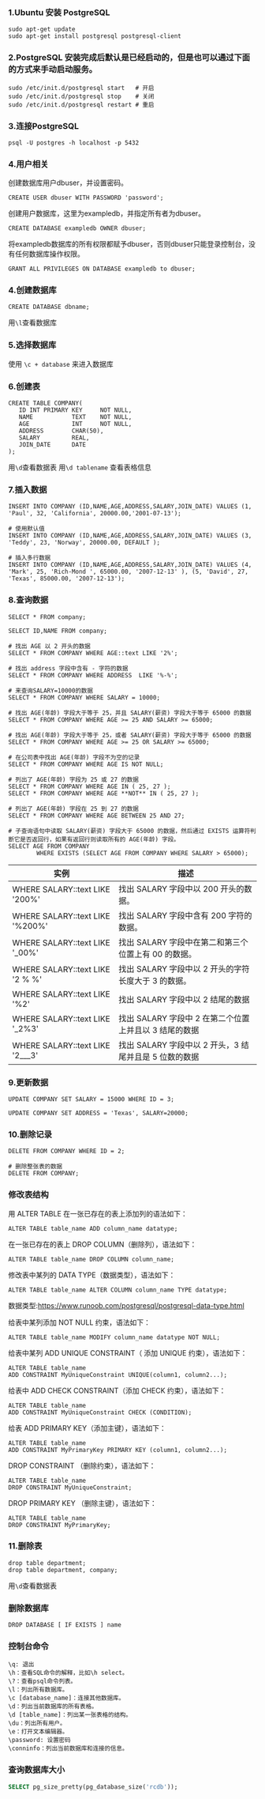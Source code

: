 ### 1.Ubuntu 安装 PostgreSQL

```shell
sudo apt-get update
sudo apt-get install postgresql postgresql-client
```

### 2.PostgreSQL 安装完成后默认是已经启动的，但是也可以通过下面的方式来手动启动服务。
```shell
sudo /etc/init.d/postgresql start   # 开启
sudo /etc/init.d/postgresql stop    # 关闭
sudo /etc/init.d/postgresql restart # 重启
```

### 3.连接PostgreSQL
```shell
psql -U postgres -h localhost -p 5432
```
### 4.用户相关
创建数据库用户dbuser，并设置密码。
```
CREATE USER dbuser WITH PASSWORD 'password';
```
创建用户数据库，这里为exampledb，并指定所有者为dbuser。
```
CREATE DATABASE exampledb OWNER dbuser;
```
将exampledb数据库的所有权限都赋予dbuser，否则dbuser只能登录控制台，没有任何数据库操作权限。
```
GRANT ALL PRIVILEGES ON DATABASE exampledb to dbuser;
```

### 4.创建数据库
```shell
CREATE DATABASE dbname;
```
用`\l`查看数据库

### 5.选择数据库
使用 `\c + database` 来进入数据库

### 6.创建表
```shell
CREATE TABLE COMPANY(
   ID INT PRIMARY KEY     NOT NULL,
   NAME           TEXT    NOT NULL,
   AGE            INT     NOT NULL,
   ADDRESS        CHAR(50),
   SALARY         REAL,
   JOIN_DATE      DATE
);
```

用`\d`查看数据表
用`\d tablename` 查看表格信息

### 7.插入数据
```shell
INSERT INTO COMPANY (ID,NAME,AGE,ADDRESS,SALARY,JOIN_DATE) VALUES (1, 'Paul', 32, 'California', 20000.00,'2001-07-13');

# 使用默认值
INSERT INTO COMPANY (ID,NAME,AGE,ADDRESS,SALARY,JOIN_DATE) VALUES (3, 'Teddy', 23, 'Norway', 20000.00, DEFAULT );

# 插入多行数据
INSERT INTO COMPANY (ID,NAME,AGE,ADDRESS,SALARY,JOIN_DATE) VALUES (4, 'Mark', 25, 'Rich-Mond ', 65000.00, '2007-12-13' ), (5, 'David', 27, 'Texas', 85000.00, '2007-12-13');

```


### 8.查询数据
```shell
SELECT * FROM company;

SELECT ID,NAME FROM company;

# 找出 AGE 以 2 开头的数据
SELECT * FROM COMPANY WHERE AGE::text LIKE '2%';

# 找出 address 字段中含有 - 字符的数据
SELECT * FROM COMPANY WHERE ADDRESS  LIKE '%-%';

# 来查询SALARY=10000的数据
SELECT * FROM COMPANY WHERE SALARY = 10000;

# 找出 AGE(年龄) 字段大于等于 25，并且 SALARY(薪资) 字段大于等于 65000 的数据
SELECT * FROM COMPANY WHERE AGE >= 25 AND SALARY >= 65000;

# 找出 AGE(年龄) 字段大于等于 25，或者 SALARY(薪资) 字段大于等于 65000 的数据
SELECT * FROM COMPANY WHERE AGE >= 25 OR SALARY >= 65000;

# 在公司表中找出 AGE(年龄) 字段不为空的记录
SELECT * FROM COMPANY WHERE AGE IS NOT NULL;

# 列出了 AGE(年龄) 字段为 25 或 27 的数据
SELECT * FROM COMPANY WHERE AGE IN ( 25, 27 );
SELECT * FROM COMPANY WHERE AGE **NOT** IN ( 25, 27 );

# 列出了 AGE(年龄) 字段在 25 到 27 的数据
SELECT * FROM COMPANY WHERE AGE BETWEEN 25 AND 27;

# 子查询语句中读取 SALARY(薪资) 字段大于 65000 的数据，然后通过 EXISTS 运算符判断它是否返回行，如果有返回行则读取所有的 AGE(年龄) 字段。
SELECT AGE FROM COMPANY
        WHERE EXISTS (SELECT AGE FROM COMPANY WHERE SALARY > 65000);
```

|实例|描述|
|-----|-----|
|WHERE SALARY::text LIKE '200%'	|找出 SALARY 字段中以 200 开头的数据。|
|WHERE SALARY::text LIKE '%200%'|找出 SALARY 字段中含有 200 字符的数据。|
|WHERE SALARY::text LIKE '_00%'	|找出 SALARY 字段中在第二和第三个位置上有 00 的数据。|
|WHERE SALARY::text LIKE '2 % %'|找出 SALARY 字段中以 2 开头的字符长度大于 3 的数据。|
|WHERE SALARY::text LIKE '%2'	|找出 SALARY 字段中以 2 结尾的数据|
|WHERE SALARY::text LIKE '_2%3'	|找出 SALARY 字段中 2 在第二个位置上并且以 3 结尾的数据|
|WHERE SALARY::text LIKE '2___3'|找出 SALARY 字段中以 2 开头，3 结尾并且是 5 位数的数据|

### 9.更新数据
```shell
UPDATE COMPANY SET SALARY = 15000 WHERE ID = 3;

UPDATE COMPANY SET ADDRESS = 'Texas', SALARY=20000;
```

### 10.删除记录
```shell
DELETE FROM COMPANY WHERE ID = 2;

# 删除整张表的数据
DELETE FROM COMPANY;
```

### 修改表结构
用 ALTER TABLE 在一张已存在的表上添加列的语法如下：
```
ALTER TABLE table_name ADD column_name datatype;
```

在一张已存在的表上 DROP COLUMN（删除列），语法如下：
```
ALTER TABLE table_name DROP COLUMN column_name;
```

修改表中某列的 DATA TYPE（数据类型），语法如下：
```
ALTER TABLE table_name ALTER COLUMN column_name TYPE datatype;
```
数据类型:https://www.runoob.com/postgresql/postgresql-data-type.html

给表中某列添加 NOT NULL 约束，语法如下：
```
ALTER TABLE table_name MODIFY column_name datatype NOT NULL;
```

给表中某列 ADD UNIQUE CONSTRAINT（ 添加 UNIQUE 约束），语法如下：
```
ALTER TABLE table_name
ADD CONSTRAINT MyUniqueConstraint UNIQUE(column1, column2...);
```

给表中 ADD CHECK CONSTRAINT（添加 CHECK 约束），语法如下：
```
ALTER TABLE table_name
ADD CONSTRAINT MyUniqueConstraint CHECK (CONDITION);
```
给表 ADD PRIMARY KEY（添加主键），语法如下：
```
ALTER TABLE table_name
ADD CONSTRAINT MyPrimaryKey PRIMARY KEY (column1, column2...);
```
DROP CONSTRAINT （删除约束），语法如下：
```
ALTER TABLE table_name
DROP CONSTRAINT MyUniqueConstraint;
```

DROP PRIMARY KEY （删除主键），语法如下：
```
ALTER TABLE table_name
DROP CONSTRAINT MyPrimaryKey;
```

### 11.删除表
```shell
drop table department;
drop table department, company;
```
用`\d`查看数据表

### 删除数据库
```shell
DROP DATABASE [ IF EXISTS ] name
```

### 控制台命令
```
\q: 退出
\h：查看SQL命令的解释，比如\h select。
\?：查看psql命令列表。
\l：列出所有数据库。
\c [database_name]：连接其他数据库。
\d：列出当前数据库的所有表格。
\d [table_name]：列出某一张表格的结构。
\du：列出所有用户。
\e：打开文本编辑器。
\password: 设置密码
\conninfo：列出当前数据库和连接的信息。
```

### 查询数据库大小

```sql
SELECT pg_size_pretty(pg_database_size('rcdb'));
```
